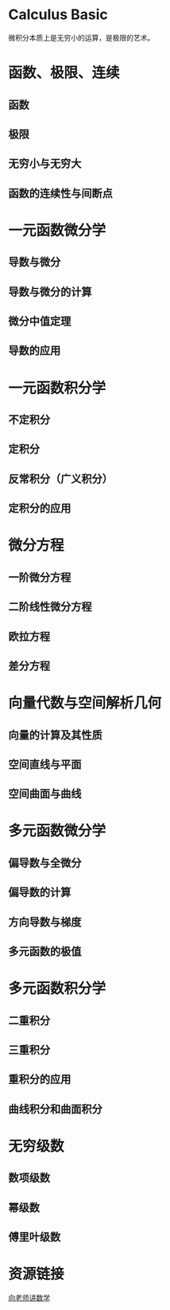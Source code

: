 # Calculus Basic

微积分本质上是无穷小的运算，是极限的艺术。

# 函数、极限、连续

## 函数

## 极限

## 无穷小与无穷大

## 函数的连续性与间断点

# 一元函数微分学

## 导数与微分

## 导数与微分的计算

## 微分中值定理

## 导数的应用

# 一元函数积分学

## 不定积分

## 定积分

## 反常积分（广义积分）

## 定积分的应用

# 微分方程

## 一阶微分方程

## 二阶线性微分方程

## 欧拉方程

## 差分方程

# 向量代数与空间解析几何

## 向量的计算及其性质

## 空间直线与平面

## 空间曲面与曲线

# 多元函数微分学

## 偏导数与全微分

## 偏导数的计算

## 方向导数与梯度

## 多元函数的极值

# 多元函数积分学

## 二重积分

## 三重积分

## 重积分的应用

## 曲线积分和曲面积分

# 无穷级数

## 数项级数

## 幂级数

## 傅里叶级数

# 资源链接

[向老师讲数学](https://space.bilibili.com/429913724?spm_id_from=333.337.0.0)
